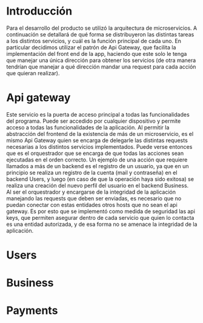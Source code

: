 # Introducción
Para el desarrollo del producto se utilizó la arquitectura de microservicios. A continuación se detallará de qué forma se distribuyeron las distintas tareas a los distintos servicios, y cuál es la función principal de cada uno. En particular decidimos utilizar el patrón de Api Gateway, que facilita la implementación del front end de la app, haciendo que este solo le tenga que manejar una única dirección para obtener los servicios (de otra manera tendrían que manejar a qué dirección mandar una request para cada acción que quieran realizar).

# Api gateway
Este servicio es la puerta de acceso principal a todas las funcionalidades del programa. Puede ser accedido por cualquier dispositivo y permite acceso a todas las funcionalidades de la aplicación. Al permitir la abstracción del frontend de la existencia de más de un microservicio, es el mismo Api Gateway quien se encarga de delegarle las distintas requests necesarias a los distintos servicios implementados. Puede verse entonces que es el orquestrador que se encarga de que todas las acciones sean ejecutadas en el orden correcto. Un ejemplo de una acción que requiere llamados a más de un backend es el registro de un usuario, ya que en un principio se realiza un registro de la cuenta (mail y contraseña) en el backend Users, y luego (en caso de que la operación haya sido exitosa) se realiza una creación del nuevo perfil del usuario en el backend Business.  
Al ser el orquestrador y encargarse de la integridad de la aplicación manejando las requests que deben ser enviadas, es necesario que no puedan conectar con estas entidades otros hosts que no sean el api gateway. Es por esto que se implementó como medida de seguridad las api keys, que permiten asegurar dentro de cada servicio que quien lo contacta es una entidad autorizada, y de esa forma no se amenace la integridad de la aplicación.

# Users



# Business



# Payments


